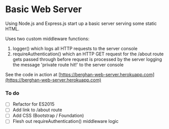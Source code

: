 # Basic Web Server

Using Node.js and Express.js start up a basic server serving some static HTML.

Uses two custom middleware functions:

1. logger() which logs all HTTP requests to the server console
2. requireAuthentication() which an HTTP GET request for the /about route gets passed through before request is processed by the server logging the message 'private route hit!' to the server console

See the code in action at [https://berghan-web-server.herokuapp.com](https://berghan-web-server.herokuapp.com)

### To do

- [ ] Refactor for ES2015
- [ ] Add link to /about route
- [ ] Add CSS (Bootstrap / Foundation)
- [ ] Flesh out requireAuthentication() middleware logic
